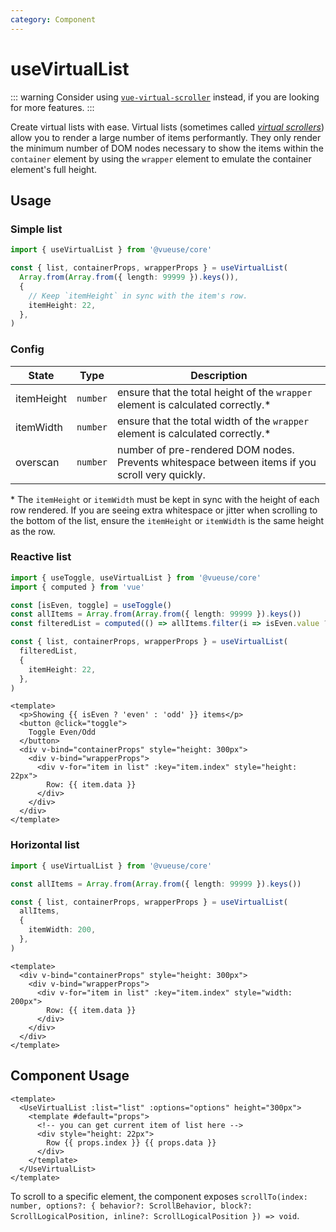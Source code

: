 ```yaml
---
category: Component
---
```


# useVirtualList

::: warning
Consider using [`vue-virtual-scroller`](https://github.com/Akryum/vue-virtual-scroller) instead, if you are looking for more features.
:::

Create virtual lists with ease. Virtual lists (sometimes called [_virtual scrollers_](https://vue-virtual-scroller-demo.netlify.app/)) allow you to render a large number of items performantly. They only render the minimum number of DOM nodes necessary to show the items within the `container` element by using the `wrapper` element to emulate the container element's full height.

## Usage

### Simple list

```typescript
import { useVirtualList } from '@vueuse/core'

const { list, containerProps, wrapperProps } = useVirtualList(
  Array.from(Array.from({ length: 99999 }).keys()),
  {
    // Keep `itemHeight` in sync with the item's row.
    itemHeight: 22,
  },
)
```

### Config

| State      | Type     | Description                                                                                     |
| ---------- | -------- | ----------------------------------------------------------------------------------------------- |
| itemHeight | `number` | ensure that the total height of the `wrapper` element is calculated correctly.\*                |
| itemWidth  | `number` | ensure that the total width of the `wrapper` element is calculated correctly.\*                 |
| overscan   | `number` | number of pre-rendered DOM nodes. Prevents whitespace between items if you scroll very quickly. |

\* The `itemHeight` or `itemWidth` must be kept in sync with the height of each row rendered. If you are seeing extra whitespace or jitter when scrolling to the bottom of the list, ensure the `itemHeight` or `itemWidth` is the same height as the row.

### Reactive list

```typescript
import { useToggle, useVirtualList } from '@vueuse/core'
import { computed } from 'vue'

const [isEven, toggle] = useToggle()
const allItems = Array.from(Array.from({ length: 99999 }).keys())
const filteredList = computed(() => allItems.filter(i => isEven.value ? i % 2 === 0 : i % 2 === 1))

const { list, containerProps, wrapperProps } = useVirtualList(
  filteredList,
  {
    itemHeight: 22,
  },
)
```

```vue
<template>
  <p>Showing {{ isEven ? 'even' : 'odd' }} items</p>
  <button @click="toggle">
    Toggle Even/Odd
  </button>
  <div v-bind="containerProps" style="height: 300px">
    <div v-bind="wrapperProps">
      <div v-for="item in list" :key="item.index" style="height: 22px">
        Row: {{ item.data }}
      </div>
    </div>
  </div>
</template>
```

### Horizontal list

```typescript
import { useVirtualList } from '@vueuse/core'

const allItems = Array.from(Array.from({ length: 99999 }).keys())

const { list, containerProps, wrapperProps } = useVirtualList(
  allItems,
  {
    itemWidth: 200,
  },
)
```

```vue
<template>
  <div v-bind="containerProps" style="height: 300px">
    <div v-bind="wrapperProps">
      <div v-for="item in list" :key="item.index" style="width: 200px">
        Row: {{ item.data }}
      </div>
    </div>
  </div>
</template>
```

## Component Usage

```vue
<template>
  <UseVirtualList :list="list" :options="options" height="300px">
    <template #default="props">
      <!-- you can get current item of list here -->
      <div style="height: 22px">
        Row {{ props.index }} {{ props.data }}
      </div>
    </template>
  </UseVirtualList>
</template>
```

To scroll to a specific element, the component exposes `scrollTo(index: number, options?: { behavior?: ScrollBehavior, block?: ScrollLogicalPosition, inline?: ScrollLogicalPosition }) => void`.
